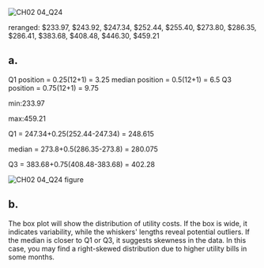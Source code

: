 
![CH02 04_Q24](https://github.com/user-attachments/assets/dee4456e-2197-410d-ac00-34a5319e606e)

reranged: $233.97, $243.92, $247.34, $252.44, $255.40, $273.80, $286.35, $286.41, $383.68, $408.48, $446.30, $459.21

## a.
Q1 position = 0.25(12+1) = 3.25
median position = 0.5(12+1) = 6.5
Q3 position = 0.75(12+1) = 9.75

min:233.97

max:459.21

Q1 = 247.34+0.25(252.44-247.34) = 248.615

median = 273.8+0.5(286.35-273.8) = 280.075

Q3 = 383.68+0.75(408.48-383.68) = 402.28

![CH02 04_Q24 figure](https://github.com/user-attachments/assets/1bf5e5eb-04dc-409d-8338-d71d80e527af)


## b.

The box plot will show the distribution of utility costs. If the box is wide, it indicates variability, while the whiskers' lengths reveal potential outliers. If the median is closer to Q1 or Q3, it suggests skewness in the data. In this case, you may find a right-skewed distribution due to higher utility bills in some months.
